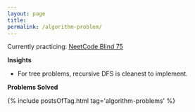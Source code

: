 ```yaml
---
layout: page
title: 
permalink: /algorithm-problem/
---
```


Currently practicing: [NeetCode Blind 75](https://neetcode.io/practice)

**Insights**

- For tree problems, recursive DFS is cleanest to implement.

**Problems Solved**


{% include postsOfTag.html tag='algorithm-problems' %}

